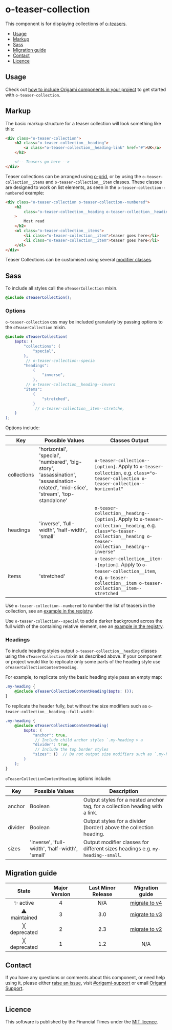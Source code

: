 # o-teaser-collection

This component is for displaying collections of [o-teasers](http://registry.origami.ft.com/components/o-teaser).

- [Usage](#usage)
- [Markup](#markup)
- [Sass](#sass)
- [Migration guide](#migration-guide)
- [Contact](#contact)
- [Licence](#licence)

## Usage

Check out [how to include Origami components in your project](https://origami.ft.com/documentation/components/#including-origami-components-in-your-project) to get started with `o-teaser-collection`.

## Markup

The basic markup structure for a teaser collection will look something like this:

```html
<div class="o-teaser-collection">
	<h2 class="o-teaser-collection__heading">
		<a class="o-teaser-collection__heading-link" href="#">UK</a>
	</h2>

	<!-- Teasers go here -->
</div>
```

Teaser collections can be arranged using [o-grid](http://registry.origami.ft.com/components/o-grid), or by using the `o-teaser-collection__items` and `o-teaser-collection__item` classes. These classes are designed to work on list elements, as seen in the `o-teaser-collection--numbered` example:

```html
<div class="o-teaser-collection o-teaser-collection--numbered">
	<h2
		class="o-teaser-collection__heading o-teaser-collection__heading--full-width"
	>
		Most read
	</h2>
	<ol class="o-teaser-collection__items">
		<li class="o-teaser-collection__item">teaser goes here</li>
		<li class="o-teaser-collection__item">teaser goes here</li>
	</ol>
</div>
```

Teaser Collections can be customised using several [modifier classes](#options).

## Sass

To include all styles call the `oTeaserCollection` mixin.

```scss
@include oTeaserCollection();
```

### Options

`o-teaser-collection` css may be included granularly by passing options to the `oTeaserCollection` mixin.

```scss
@include oTeaserCollection(
	$opts: (
		"collections": (
			"special",
		),
		 // o-teaser-collection--specia
		"headings":
			(
				"inverse",
			),
		 // o-teaser-collection__heading--invers
		"items":
			(
				"stretched",
			)
			 // o-teaser-collection__item--stretche,
	)
);
```

Options include:

| Key         | Possible Values                                                                                                                     | Classes Output                                                                                                                                                       |
| ----------- | ----------------------------------------------------------------------------------------------------------------------------------- | -------------------------------------------------------------------------------------------------------------------------------------------------------------------- |
| collections | 'horizontal', 'special', 'numbered', 'big-story', 'assassination', 'assassination-related', 'mid-slice', 'stream', 'top-standalone' | `o-teaser-collection--[option]`. Apply to `o-teaser-collection`, e.g. `class="o-teaser-collection o-teaser-collection--horizontal"`                                  |
| headings    | 'inverse', 'full-width', 'half-width', 'small'                                                                                      | `o-teaser-collection__heading--[option]`. Apply to `o-teaser-collection__heading`, e.g. `class="o-teaser-collection__heading o-teaser-collection__heading--inverse"` |
| items       | 'stretched'                                                                                                                         | `o-teaser-collection__item--[option]`. Apply to `o-teaser-collection__item`, e.g. `o-teaser-collection__item o-teaser-collection__item--stretched`                   |

Use `o-teaser-collection--numbered` to number the list of teasers in the collection, see an [example in the registry](http://registry.origami.ft.com/components/o-teaser-collection).

Use `o-teaser-collection--special` to add a darker background across the full width of the containing relative element, see an [example in the registry](http://registry.origami.ft.com/components/o-teaser-collection).

### Headings

To include heading styles output `o-teaser-collection__heading` classes using the `oTeaserCollection` mixin as described above. If your component or project would like to replicate only some parts of the heading style use `oTeaserCollectionContentHeading`.

For example, to replicate only the basic heading style pass an empty map:

```scss
.my-heading {
	@include oTeaserCollectionContentHeading($opts: ());
}
```

To replicate the header fully, but without the size modifiers such as `o-teaser-collection__heading--full-width`:

```scss
.my-heading {
	@include oTeaserCollectionContentHeading(
		$opts: (
			"anchor": true,
			 // Include child anchor styles `.my-heading > a
			"divider": true,
			 // Include the top border styles
			"sizes": ()  // Do not output size modifiers such as `.my-heading--small`,
		)
	);
}
```

`oTeaserCollectionContentHeading` options include:

| Key     | Possible Values                                | Description                                                                    |
| ------- | ---------------------------------------------- | ------------------------------------------------------------------------------ |
| anchor  | Boolean                                        | Output styles for a nested anchor tag, for a collection heading with a link.   |
| divider | Boolean                                        | Output styles for a divider (border) above the collection heading.             |
| sizes   | 'inverse', 'full-width', 'half-width', 'small' | Output modifier classes for different sizes headings e.g. `my-heading--small`. |

## Migration guide

|    State     | Major Version | Last Minor Release |                    Migration guide                    |
| :----------: | :-----------: | :----------------: | :---------------------------------------------------: |
|  ✨ active   |       4       |        N/A         | [migrate to v4](MIGRATION.md#migrating-from-v3-to-v4) |
| ⚠ maintained |       3       |        3.0         | [migrate to v3](MIGRATION.md#migrating-from-v2-to-v3) |
| ╳ deprecated |       2       |        2.3         | [migrate to v2](MIGRATION.md#migrating-from-v1-to-v2) |
| ╳ deprecated |       1       |        1.2         |                          N/A                          |

## Contact

If you have any questions or comments about this component, or need help using it, please either [raise an issue](https://github.com/Financial-Times/o-teaser-collection/issues), visit [#origami-support](https://financialtimes.slack.com/messages/origami-support/) or email [Origami Support](mailto:origami-support@ft.com).

---

## Licence

This software is published by the Financial Times under the [MIT licence](http://opensource.org/licenses/MIT).
